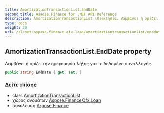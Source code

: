 ```yaml
---
title: AmortizationTransactionList.EndDate
second_title: Aspose.Finance for .NET API Reference
description: AmortizationTransactionList ιδιοκτησία. Λαμβάνει ή ορίζει την ημερομηνία λήξης για τα δεδομένα συναλλαγής.
type: docs
weight: 30
url: /el/net/aspose.finance.ofx.loan/amortizationtransactionlist/enddate/
---
```

## AmortizationTransactionList.EndDate property

Λαμβάνει ή ορίζει την ημερομηνία λήξης για τα δεδομένα συναλλαγής.

```csharp
public string EndDate { get; set; }
```

### Δείτε επίσης

* class [AmortizationTransactionList](../)
* χώρος ονομάτων [Aspose.Finance.Ofx.Loan](../../amortizationtransactionlist/)
* συνέλευση [Aspose.Finance](../../../)


